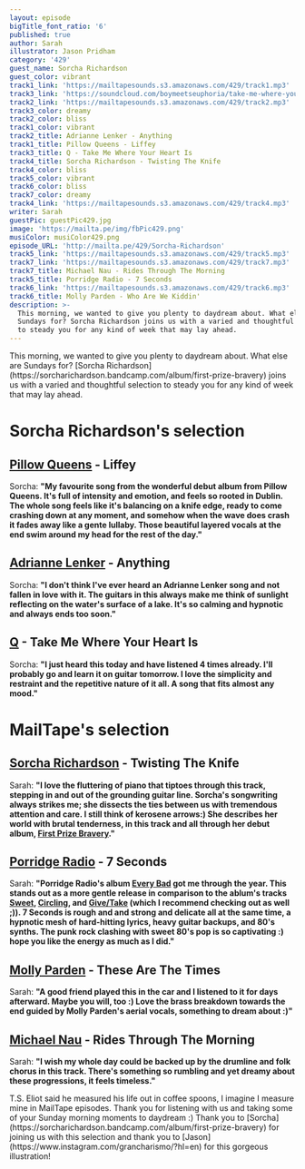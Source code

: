 ```yaml
---
layout: episode
bigTitle_font_ratio: '6'
published: true
author: Sarah
illustrator: Jason Pridham
category: '429'
guest_name: Sorcha Richardson
guest_color: vibrant
track1_link: 'https://mailtapesounds.s3.amazonaws.com/429/track1.mp3'
track3_link: 'https://soundcloud.com/boymeetseuphoria/take-me-where-your-heart-is-2'
track2_link: 'https://mailtapesounds.s3.amazonaws.com/429/track2.mp3'
track3_color: dreamy
track2_color: bliss
track1_color: vibrant
track2_title: Adrianne Lenker - Anything
track1_title: Pillow Queens - Liffey
track3_title: Q - Take Me Where Your Heart Is
track4_title: Sorcha Richardson - Twisting The Knife
track4_color: bliss
track5_color: vibrant
track6_color: bliss
track7_color: dreamy
track4_link: 'https://mailtapesounds.s3.amazonaws.com/429/track4.mp3'
writer: Sarah
guestPic: guestPic429.jpg
image: 'https://mailta.pe/img/fbPic429.png'
musiColor: musiColor429.png
episode_URL: 'http://mailta.pe/429/Sorcha-Richardson'
track5_link: 'https://mailtapesounds.s3.amazonaws.com/429/track5.mp3'
track7_link: 'https://mailtapesounds.s3.amazonaws.com/429/track7.mp3'
track7_title: Michael Nau - Rides Through The Morning
track5_title: Porridge Radio - 7 Seconds
track6_link: 'https://mailtapesounds.s3.amazonaws.com/429/track6.mp3'
track6_title: Molly Parden - Who Are We Kiddin'
description: >-
  This morning, we wanted to give you plenty to daydream about. What else are
  Sundays for? Sorcha Richardson joins us with a varied and thoughtful selection
  to steady you for any kind of week that may lay ahead.
---
```

<p id="introduction"> This morning, we wanted to give you plenty to daydream about. What else are Sundays for? [Sorcha Richardson](https://sorcharichardson.bandcamp.com/album/first-prize-bravery) joins us with a varied and thoughtful selection to steady you for any kind of week that may lay ahead.
</p>

# Sorcha Richardson's selection

## [Pillow Queens](https://pillowqueens.bandcamp.com/album/in-waiting-2) - Liffey
Sorcha: **"**My favourite song from the wonderful debut album from Pillow Queens. It's full of intensity and emotion, and feels so rooted in Dublin. The whole song feels like it's balancing on a knife edge, ready to come crashing down at any moment, and somehow when the wave does crash it fades away like a gente lullaby. Those beautiful layered vocals at the end swim around my head for the rest of the day.**"**

## [Adrianne Lenker](https://adriannelenker.bandcamp.com/) - Anything
Sorcha: **"**I don't think I've ever heard an Adrianne Lenker song and not fallen in love with it. The guitars in this always make me think of sunlight reflecting on the water's surface of a lake. It's so calming and hypnotic and always ends too soon.**"** 

## [Q](https://soundcloud.com/boymeetseuphoria) - Take Me Where Your Heart Is
Sorcha: **"**I just heard this today and have listened 4 times already. I'll probably go and learn it on guitar tomorrow. I love the simplicity and restraint and the repetitive nature of it all. A song that fits almost any mood.**"**

# MailTape's selection

## [Sorcha Richardson](https://sorcharichardson.bandcamp.com/) - Twisting The Knife
Sarah: **"**I love the fluttering of piano that tiptoes through this track, stepping in and out of the grounding guitar line. Sorcha's songwriting always strikes me; she dissects the ties between us with tremendous attention and care. I still think of kerosene arrows:) She describes her world with brutal tenderness, in this track and all through her debut album, [First Prize Bravery](https://sorcharichardson.bandcamp.com/album/first-prize-bravery).**"**

## [Porridge Radio](https://porridgeradio.bandcamp.com/) - 7 Seconds
Sarah: **"**Porridge Radio's album [Every Bad](https://porridgeradio.bandcamp.com/album/every-bad) got me through the year. This stands out as a more gentle release in comparison to the ablum's tracks [Sweet](https://porridgeradio.bandcamp.com/album/every-bad), [Circling](https://porridgeradio.bandcamp.com/album/every-bad), and [Give/Take](https://porridgeradio.bandcamp.com/album/every-bad) (which I recommend checking out as well ;)). 7 Seconds is rough and and strong and delicate all at the same time, a hypnotic mesh of hard-hitting lyrics, heavy guitar backups, and 80's synths. The punk rock clashing with sweet 80's pop is so captivating :) hope you like the energy as much as I did.**"**

## [Molly Parden](https://mildlife.com.au) - These Are The Times
Sarah: **"**A good friend played this in the car and I listened to it for days afterward. Maybe you will, too :) Love the brass breakdown towards the end guided by Molly Parden's aerial vocals, something to dream about :)**"**

## [Michael Nau](https://www.mplofficiel.fr) - Rides Through The Morning
Sarah: **"**I wish my whole day could be backed up by the drumline and folk chorus in this track. There's something so rumbling and yet dreamy about these progressions, it feels timeless.**"**

<p id="outroduction"> T.S. Eliot said he measured his life out in coffee spoons, I imagine I measure mine in MailTape episodes. Thank you for listening with us and taking some of your Sunday morning moments to daydream :) Thank you to [Sorcha](https://sorcharichardson.bandcamp.com/album/first-prize-bravery) for joining us with this selection and thank you to [Jason](https://www.instagram.com/grancharismo/?hl=en) for this gorgeous illustration!
 </p>
